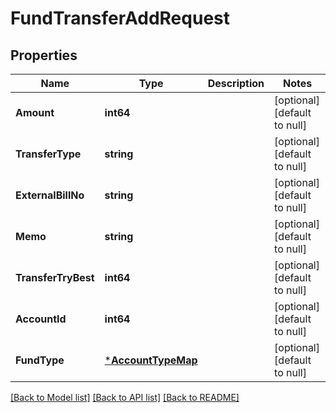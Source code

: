 # FundTransferAddRequest

## Properties
Name | Type | Description | Notes
------------ | ------------- | ------------- | -------------
**Amount** | **int64** |  | [optional] [default to null]
**TransferType** | **string** |  | [optional] [default to null]
**ExternalBillNo** | **string** |  | [optional] [default to null]
**Memo** | **string** |  | [optional] [default to null]
**TransferTryBest** | **int64** |  | [optional] [default to null]
**AccountId** | **int64** |  | [optional] [default to null]
**FundType** | [***AccountTypeMap**](AccountTypeMap.md) |  | [optional] [default to null]

[[Back to Model list]](../README.md#documentation-for-models) [[Back to API list]](../README.md#documentation-for-api-endpoints) [[Back to README]](../README.md)


